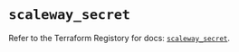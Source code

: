 # `scaleway_secret`

Refer to the Terraform Registory for docs: [`scaleway_secret`](https://registry.terraform.io/providers/scaleway/scaleway/2.31.0/docs/resources/secret).
